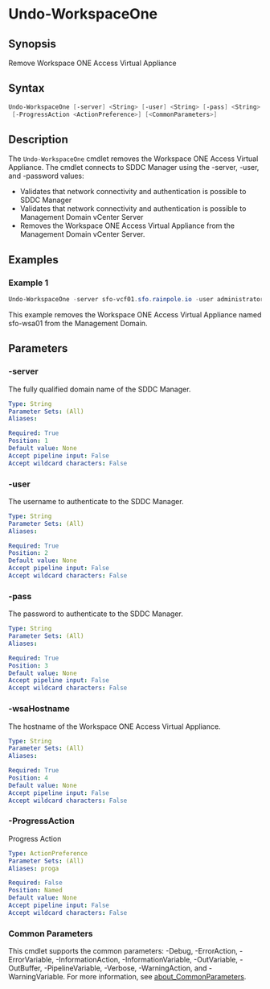 # Undo-WorkspaceOne

## Synopsis

Remove Workspace ONE Access Virtual Appliance

## Syntax

```powershell
Undo-WorkspaceOne [-server] <String> [-user] <String> [-pass] <String> [-wsaHostname] <String>
 [-ProgressAction <ActionPreference>] [<CommonParameters>]
```

## Description

The `Undo-WorkspaceOne` cmdlet removes the Workspace ONE Access Virtual Appliance.
The cmdlet connects
to SDDC Manager using the -server, -user, and -password values:

- Validates that network connectivity and authentication is possible to SDDC Manager
- Validates that network connectivity and authentication is possible to Management Domain vCenter Server
- Removes the Workspace ONE Access Virtual Appliance from the Management Domain vCenter Server.

## Examples

### Example 1

```powershell
Undo-WorkspaceOne -server sfo-vcf01.sfo.rainpole.io -user administrator@vsphere.local -pass VMw@re1! -wsaHostname sfo-wsa01
```

This example removes the Workspace ONE Access Virtual Appliance named sfo-wsa01 from the Management Domain.

## Parameters

### -server

The fully qualified domain name of the SDDC Manager.

```yaml
Type: String
Parameter Sets: (All)
Aliases:

Required: True
Position: 1
Default value: None
Accept pipeline input: False
Accept wildcard characters: False
```

### -user

The username to authenticate to the SDDC Manager.

```yaml
Type: String
Parameter Sets: (All)
Aliases:

Required: True
Position: 2
Default value: None
Accept pipeline input: False
Accept wildcard characters: False
```

### -pass

The password to authenticate to the SDDC Manager.

```yaml
Type: String
Parameter Sets: (All)
Aliases:

Required: True
Position: 3
Default value: None
Accept pipeline input: False
Accept wildcard characters: False
```

### -wsaHostname

The hostname of the Workspace ONE Access Virtual Appliance.

```yaml
Type: String
Parameter Sets: (All)
Aliases:

Required: True
Position: 4
Default value: None
Accept pipeline input: False
Accept wildcard characters: False
```

### -ProgressAction

Progress Action

```yaml
Type: ActionPreference
Parameter Sets: (All)
Aliases: proga

Required: False
Position: Named
Default value: None
Accept pipeline input: False
Accept wildcard characters: False
```

### Common Parameters

This cmdlet supports the common parameters: -Debug, -ErrorAction, -ErrorVariable, -InformationAction, -InformationVariable, -OutVariable, -OutBuffer, -PipelineVariable, -Verbose, -WarningAction, and -WarningVariable. For more information, see [about_CommonParameters](http://go.microsoft.com/fwlink/?LinkID=113216).
